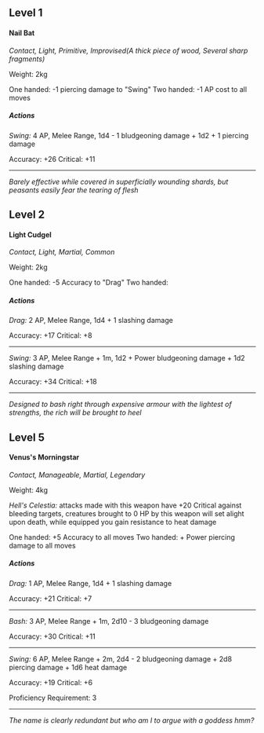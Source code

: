 ## Level 1
#### Nail Bat
*Contact, Light, Primitive, Improvised(A thick piece of wood, Several sharp fragments)*

Weight: 2kg

One handed: -1 piercing damage to "Swing"
Two handed: -1 AP cost to all moves

##### Actions

*Swing:* 4 AP, Melee Range, 1d4 - 1 bludgeoning damage + 1d2 + 1 piercing damage

Accuracy: +26
Critical: +11

---
*Barely effective while covered in superficially wounding shards, but peasants easily fear the tearing of flesh*

## Level 2
#### Light Cudgel
*Contact, Light, Martial, Common*

Weight: 2kg

One handed: -5 Accuracy to "Drag"
Two handed: 

##### Actions

*Drag:* 2 AP, Melee Range, 1d4 + 1 slashing damage

Accuracy: +17
Critical: +8

---

*Swing:* 3 AP, Melee Range + 1m, 1d2 + Power bludgeoning damage + 1d2 slashing damage

Accuracy: +34
Critical: +18

---
*Designed to bash right through expensive armour with the lightest of strengths, the rich will be brought to heel*

## Level 5
#### Venus's Morningstar
*Contact, Manageable, Martial, Legendary*

Weight: 4kg

*Hell's Celestia:* attacks made with this weapon have +20 Critical against bleeding targets, creatures brought to 0 HP by this weapon will set alight upon death, while equipped you gain resistance to heat damage

One handed: +5 Accuracy to  all moves
Two handed: + Power piercing damage to all moves

##### Actions

*Drag:* 1 AP, Melee Range, 1d4 + 1 slashing damage

Accuracy: +21
Critical: +7

---

*Bash:* 3 AP, Melee Range + 1m, 2d10 - 3 bludgeoning damage

Accuracy: +30
Critical: +11

---

*Swing:* 6 AP, Melee Range + 2m, 2d4 - 2 bludgeoning damage + 2d8 piercing damage + 1d6 heat damage

Accuracy: +19
Critical: +6

Proficiency Requirement: 3

---
*The name is clearly redundant but who am I to argue with a goddess hmm?*